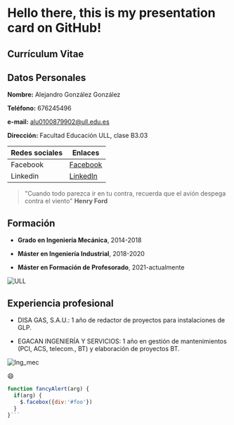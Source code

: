 # Hello there, this is my presentation card on GitHub!

## Currículum Vitae

## Datos Personales

**Nombre:** Alejandro González González

**Teléfono:** 676245496

**e-mail:** alu0100879902@ull.edu.es

**Dirección:** Facultad Educación ULL, clase B3.03

|Redes sociales|Enlaces|
|---|---|
|Facebook|[Facebook](https://es-es.facebook.com/)|
|Linkedin|[LinkedIn](https://es.linkedin.com/)|

>"Cuando todo parezca ir en tu contra, recuerda que el avión despega contra el viento"
 **Henry Ford**

## Formación

* **Grado en Ingeniería Mecánica**, 2014-2018

* **Máster en Ingeniería Industrial**, 2018-2020

* **Máster en Formación de Profesorado**, 2021-actualmente

![ULL](https://upload.wikimedia.org/wikipedia/commons/thumb/4/4e/Logo_ULL_2018.jpg/280px-Logo_ULL_2018.jpg)

## Experiencia profesional

* DISA GAS, S.A.U.: 1 año de redactor de proyectos para instalaciones de GLP.

* EGACAN INGENIERÍA Y SERVICIOS: 1 año en gestión de mantenimientos (PCI, ACS, telecom., BT) y elaboración de proyectos BT.

![Ing_mec](https://www.queestudiar.org/wp-content/uploads/2020/02/ingmecanica-640x300.jpg)

:smile:

```javascript
function fancyAlert(arg) {
  if(arg) {
    $.facebox({div:'#foo'})
  }
}```
